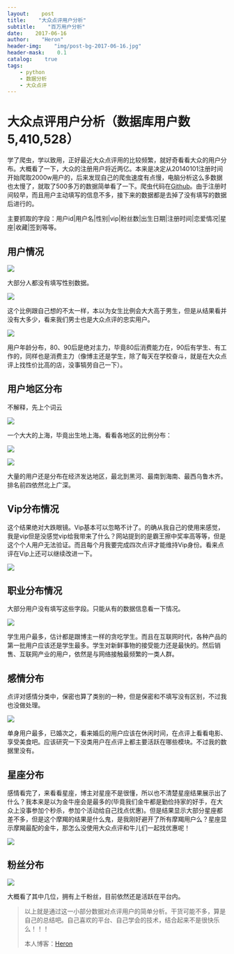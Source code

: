 ```yaml
---
layout:    post
title:    "大众点评用户分析"
subtitle:    "百万用户分析"
date:    2017-06-16
author:    "Heron"
header-img:    "img/post-bg-2017-06-16.jpg"
header-mask:    0.1
catalog:    true
tags:
    - python
    - 数据分析
    - 大众点评
---
```

# 大众点评用户分析（数据库用户数5,410,528）

学了爬虫，学以致用，正好最近大众点评用的比较频繁，就好奇看看大众的用户分布。大概看了一下，大众的注册用户将近两亿。本来是决定从20140101注册时间开始爬取2000w用户的，后来发现自己的爬虫速度有点慢，电脑分析这么多数据也太慢了，就取了500多万的数据简单看了一下。爬虫代码在[Github](https://github.com/hlpassion/dianpingCrawl)。由于注册时间较早，而且用户主动填写的信息不多，接下来的数据都是去掉了没有填写的数据后进行的。

主要抓取的字段：用户id|用户名|性别|vip|粉丝数|出生日期|注册时间|恋爱情况|星座|收藏|签到等等。

## 用户情况

![](/img/in-post/dp-gender-1.png)

大部分人都没有填写性别数据。

![](/img/in-post/dp-gender.png)

这个比例跟自己想的不太一样，本以为女生比例会大大高于男生，但是从结果看并没有大多少，看来我们男士也是大众点评的忠实用户。

![](/img/in-post/dp-age.png)

用户年龄分布，80、90后是绝对主力，毕竟80后消费能力在，90后有学生、有工作的，同样也是消费主力（像博主还是学生，除了每天在学校奋斗，就是在大众点评上找性价比高的店，没事犒劳自己一下）。

## 用户地区分布

不解释，先上个词云

![](/img/in-post/dp-word.png)

一个大大的上海，毕竟出生地上海。看看各地区的比例分布：

![](/img/in-post/dp-location-per.png)

![](/img/in-post/dp-location.png)

大量的用户还是分布在经济发达地区，最北到黑河、最南到海南、最西乌鲁木齐。排名前四依然北上广深。

## Vip分布情况

这个结果绝对大跌眼镜。Vip基本可以忽略不计了。的确从我自己的使用来感觉，我是vip但是没感觉vip给我带来了什么？网站提到的是霸王擦中奖率高等等，但是这个个人用户无法验证。而且每个月我要完成四次点评才能维持Vip身份。看来点评在Vip上还可以继续改进一下。

![](/img/in-post/dp-vip.png)

## 职业分布情况

大部分用户没有填写这些字段。只能从有的数据信息看一下情况。

![](/img/in-post/dp-occupation.png)

学生用户最多，估计都是跟博主一样的贪吃学生。而且在互联网时代，各种产品的第一批用户应该还是学生最多。学生对新鲜事物的接受能力还是最快的。然后销售、互联网产业的用户，依然是与网络接触最频繁的一类人群。

## 感情分布

点评对感情分类中，保密也算了类别的一种，但是保密和不填写没有区别，不过我也没做处理。

![](/img/in-post/dp-love.png)

单身用户最多，已婚次之，看来婚后的用户应该在休闲时间，在点评上看看电影、享受美食吧。应该研究一下没类用户在点评上都主要活跃在哪些模块。不过我的数据里没有。

## 星座分布

感情看完了，来看看星座，博主对星座不是很懂，所以也不清楚星座结果展示出了什么？我本来是以为金牛座会是最多的(毕竟我们金牛都是勤俭持家的好手，在大众上没事参加个秒杀，参加个活动给自己找点优惠)。但是结果显示大部分星座都差不多，但是这个摩羯的结果是什么鬼，是我刚好避开了所有摩羯用户么？星座显示摩羯最配的金牛，那怎么没使用大众点评和牛儿们一起找优惠呢！

![](/img/in-post/dp-xingzuo.png)

## 粉丝分布

![](/img/in-post/dp-fans.png)

大概看了其中几位，拥有上千粉丝，目前依然还是活跃在平台内。

>以上就是通过这一小部分数据对点评用户的简单分析。干货可能不多，算是自己的总结吧。自己喜欢的平台、自己学会的技术，结合起来不是很快乐么！！！
>
>本人博客：[Heron](https://hlpassion.github.io/)

